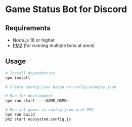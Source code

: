 # Game Status Bot for Discord

## Requirements

- Node.js 16 or higher
- [PM2](https://pm2.keymetrics.io/) (for running multiple bots at once)
  
## Usage
```sh
# Install dependencies
npm install

# Create config.json based on config.example.json

# Run for development
npm run start -- <GAME_NAME>

# Run all games in config.json with PM2
npm run build
pm2 start ecosystem.config.js
```
